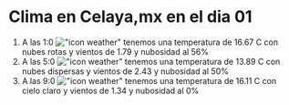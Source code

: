 # Clima en Celaya,mx en el dia 01

1. A las 1:0 !["icon weather"](http://openweathermap.org/img/w/04n.png) tenemos una temperatura de 16.67 C con nubes rotas y  vientos de 1.79 y nubosidad al 56%
1. A las 5:0 !["icon weather"](http://openweathermap.org/img/w/03n.png) tenemos una temperatura de 13.89 C con nubes dispersas y  vientos de 2.43 y nubosidad al 50%
1. A las 9:0 !["icon weather"](http://openweathermap.org/img/w/01d.png) tenemos una temperatura de 16.11 C con cielo claro y  vientos de 1.34 y nubosidad al 0%
